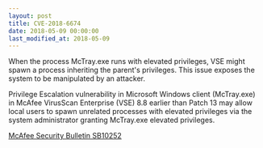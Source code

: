 ```yaml
---
layout: post
title: CVE-2018-6674
date: 2018-05-09 00:00:00
last_modified_at: 2018-05-09
---
```


When the process McTray.exe runs with elevated privileges, VSE might spawn a process inheriting the parent's privileges. This issue exposes the system to be manipulated by an attacker. 

Privilege Escalation vulnerability in Microsoft Windows client (McTray.exe) in McAfee VirusScan Enterprise (VSE) 8.8 earlier than Patch 13 may allow local users to spawn unrelated processes with elevated privileges via the system administrator granting McTray.exe elevated privileges.

[McAfee Security Bulletin SB10252](https://kc.mcafee.com/corporate/index?page=content&id=SB10237)